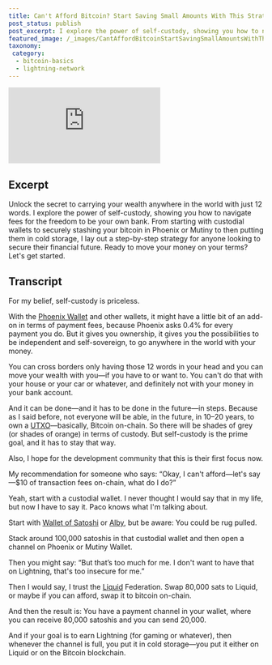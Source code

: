 ```yaml
---
title: Can't Afford Bitcoin? Start Saving Small Amounts With This Strategy
post_status: publish
post_excerpt: I explore the power of self-custody, showing you how to navigate fees for the freedom to be your own bank. 
featured_image: /_images/CantAffordBitcoinStartSavingSmallAmountsWithThisStrategy.jpg
taxonomy:
 category:
  - bitcoin-basics
  - lightning-network
---
```


<iframe src="https://player.vimeo.com/video/1021223847?badge=0&amp;autopause=0&amp;player_id=0&amp;app_id=58479" frameborder="0" allow="autoplay; fullscreen; picture-in-picture; clipboard-write; encrypted-media" title="Can&#039;t Afford Bitcoin? Start Saving Small Amounts With This Strategy"></iframe>

<div style="margin-bottom:30px;"></div>

## Excerpt

Unlock the secret to carrying your wealth anywhere in the world with just 12 words. I explore the power of self-custody, showing you how to navigate fees for the freedom to be your own bank. From starting with custodial wallets to securely stashing your bitcoin in Phoenix or Mutiny to then putting them in cold storage, I lay out a step-by-step strategy for anyone looking to secure their financial future. Ready to move your money on your terms? Let's get started. 

## Transcript

For my belief, self-custody is priceless.

With the [Phoenix Wallet](https://phoenix.acinq.co/) and other wallets, it might have a little bit of an add-on in terms of payment fees, because Phoenix asks 0.4% for every payment you do. But it gives you ownership, it gives you the possibilities to be independent and self-sovereign, to go anywhere in the world with your money.

You can cross borders only having those 12 words in your head and you can move your wealth with you—if you have to or want to. You can't do that with your house or your car or whatever, and definitely not with your money in your bank account.

And it can be done—and it has to be done in the future—in steps. Because as I said before, not everyone will be able, in the future, in 10–20 years, to own a [UTXO](https://www.youtube.com/watch?v=whfUJw1Usko)—basically, Bitcoin on-chain. So there will be shades of grey (or shades of orange) in terms of custody. But self-custody is the prime goal, and it has to stay that way.

Also, I hope for the development community that this is their first focus now.

My recommendation for someone who says:
“Okay, I can't afford—let's say—\$10 of transaction fees on-chain, what do I do?”

Yeah, start with a custodial wallet. I never thought I would say that in my life, but now I have to say it. Paco knows what I'm talking about.

Start with [Wallet of Satoshi](https://www.walletofsatoshi.com/) or [Alby](https://getalby.com/), but be aware: You could be rug pulled.

Stack around 100,000 satoshis in that custodial wallet and then open a channel on Phoenix or Mutiny Wallet.

Then you might say:
“But that’s too much for me. I don't want to have that on Lightning, that's too insecure for me.”

Then I would say, I trust the [Liquid](https://www.youtube.com/watch?v=3E12dUnYh90) Federation. Swap 80,000 sats to Liquid, or maybe if you can afford, swap it to bitcoin on-chain.

And then the result is:
You have a payment channel in your wallet, where you can receive 80,000 satoshis and you can send 20,000.

And if your goal is to earn Lightning (for gaming or whatever), then whenever the channel is full, you put it in cold storage—you put it either on Liquid or on the Bitcoin blockchain.
